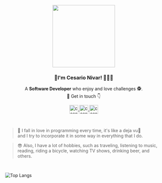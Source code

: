<p align="center" width="300">
   <img align="center" width="200" src="https://www.cesarionivar.com/img/greet.png" />
   <h3 align="center">👋I'm <strong>Cesario Nivar!</strong>  👨🏽‍💻</h3>
</p>

<p align="center">A <strong>Software Developer</strong> who enjoy and love challenges 🕵.<br /> 💙 Get in touch 👇</p>

<p align="center">
  <a href="https://twitter.com/cesarionivar" target="_blank">
    <img align="center" src="https://img.icons8.com/color/48/000000/twitter--v1.png" alt="cesarionivar.com" height="28px" width="28px" />
  </a>
   <a href="https://www.linkedin.com/in/cesarionivar/" target="_blank">
    <img align="center" src="https://img.icons8.com/fluency/240/000000/linkedin.png" alt="cesarionivar.com" height="28px" width="28px" />
  </a>
    <a href="https://instagram.com/cesarionivar" target="_blank">
    <img align="center" src="https://img.icons8.com/fluency/240/000000/instagram-new.png" alt="cesarionivar.com" height="28px" width="28px" />
  </a>
</p>

<br />

> 💖 I fall in love in programming every time, it's like a deja vu🥰  
    and I try to incorporate it in some way in everything that I do.

> 😎 Also, I have a lot of hobbies, such as traveling, listening to music,  
    reading, riding a bicycle, watching TV shows, drinking beer, and others.

<br />

![Top Langs](https://github-readme-stats.vercel.app/api/top-langs/?username=cesarionivar&layout=compact&theme=default)